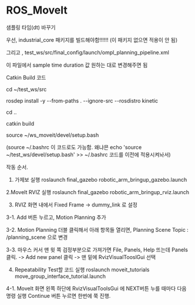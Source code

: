 # ROS_MoveIt

샘플링 타임(dt) 바꾸기

우선, industrial_core 패키지를 빌드해야함!!!!!! (이 패키지 없으면 적용이 안 됨)

그리고 , test_ws/src/final_config/launch/ompl_planning_pipeline.xml

이 파일에서 sample time duration 값 원하는 대로 변경해주면 됨



Catkin Build 코드

cd ~/test_ws/src

rosdep install -y --from-paths . --ignore-src --rosdistro kinetic

cd ..

catkin build

source ~/ws_moveit/devel/setup.bash

(source ~/.bashrc 이 코드로도 가능함. 왜냐믄  echo 'source ~/test_ws/devel/setup.bash' >> ~/.bashrc 코드를 이전에 적용시켜놔서)




작동 순서.
1. 가제보 실행
roslaunch final_gazebo robotic_arm_bringup_gazebo.launch

2.MoveIt RVIZ 실행
roslaunch final_gazebo robotic_arm_bringup_rviz.launch

3. RVIZ 화면 내에서 Fixed Frame -> dummy_link 로 설정

3-1. Add 버튼 누르고, Motion Planning 추가

3-2. Motion Planning 더블 클릭해서 아래 항목들 열리면, Planning Scene Topic : /planning_scene 으로 변경

3-3. 마우스 커서 맨 윗 쪽 검정부분으로 가져가면   File, Panels, Help 뜨는데 Panels 클릭. -> Add new panel 클릭 -> 
   맨 밑에 RvizVisualTooslGui 선택
   
4. Repeatability Test할 코드 실행 
roslaunch moveit_tutorials move_group_interface_tutorial.launch

4-1. MoveIt 화면 왼쪽 하단에 RvizVisualToolsGui 에 NEXT버튼 누를 때마다 다음 명령 실행
     Continue 버튼 누르면 한번에 쭉 진행.
